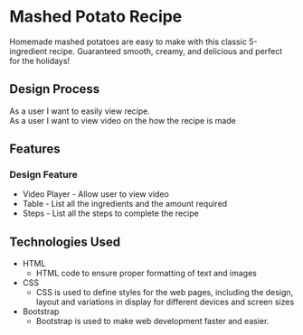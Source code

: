 # Mashed Potato Recipe

Homemade mashed potatoes are easy to make with this classic 5-ingredient recipe. Guaranteed smooth, creamy, and delicious and perfect for the holidays!

## Design Process

As a user I want to easily view recipe.\
As a user I want to view video on the how the recipe is made

## Features
### Design Feature
* Video Player - Allow user to view video
* Table - List all the ingredients and the amount required
* Steps - List all the steps to complete the recipe

## Technologies Used

* HTML
  * HTML code to ensure proper formatting of text and images
* CSS
  * CSS is used to define styles for the web pages, including the design, layout and variations in display for different devices and screen sizes
* Bootstrap
  * Bootstrap is used to make web development faster and easier. 
